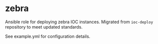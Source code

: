 # zebra

Ansible role for deploying zebra IOC instances.
Migrated from `ioc-deploy` repository to meet updated standards.

See example.yml for configuration details.
